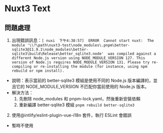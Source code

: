 # Nuxt3 Text

## 問題處理

1. 出現錯誤訊息：`[ nuxi  下午4:38:57]  ERROR  Cannot start nuxt:  The module '\\?\path\nuxt3-test\node_modules\.pnpm\better-sqlite3@11.9.1\node_modules\better-sqlite3\build\Release\better_sqlite3.node' 
was compiled against a different Node.js version using
NODE_MODULE_VERSION 127. This version of Node.js requires
NODE_MODULE_VERSION 131. Please try re-compiling or re-installing
the module (for instance, using npm rebuild or npm install).`

-   說明：表示當前的 better-sqlite3 模組是使用不同的 Node.js 版本編譯的，並且它的 NODE_MODULE_VERSION 不匹配你當前使用的 Node.js 版本。
-   解決方法：
    1. 先刪除 node_modules 和 pnpm-lock.yaml，然後重新安裝依賴
    2. 重新編譯 better-sqlite3 模組 `pnpm rebuild better-sqlite3`

2. 使用@intlify/eslint-plugin-vue-i18n 套件，執行 ESLint 會錯誤

-   暫時不使用
